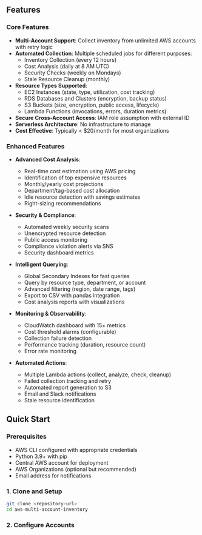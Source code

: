 ## Features

### Core Features
- **Multi-Account Support**: Collect inventory from unlimited AWS accounts with retry logic
- **Automated Collection**: Multiple scheduled jobs for different purposes:
  - Inventory Collection (every 12 hours)
  - Cost Analysis (daily at 8 AM UTC)
  - Security Checks (weekly on Mondays)
  - Stale Resource Cleanup (monthly)
- **Resource Types Supported**:
  - EC2 Instances (state, type, utilization, cost tracking)
  - RDS Databases and Clusters (encryption, backup status)
  - S3 Buckets (size, encryption, public access, lifecycle)
  - Lambda Functions (invocations, errors, duration metrics)
- **Secure Cross-Account Access**: IAM role assumption with external ID
- **Serverless Architecture**: No infrastructure to manage
- **Cost Effective**: Typically < $20/month for most organizations

### Enhanced Features
- **Advanced Cost Analysis**:
  - Real-time cost estimation using AWS pricing
  - Identification of top expensive resources
  - Monthly/yearly cost projections
  - Department/tag-based cost allocation
  - Idle resource detection with savings estimates
  - Right-sizing recommendations
  
- **Security & Compliance**:
  - Automated weekly security scans
  - Unencrypted resource detection
  - Public access monitoring
  - Compliance violation alerts via SNS
  - Security dashboard metrics
  
- **Intelligent Querying**:
  - Global Secondary Indexes for fast queries
  - Query by resource type, department, or account
  - Advanced filtering (region, date range, tags)
  - Export to CSV with pandas integration
  - Cost analysis reports with visualizations
  
- **Monitoring & Observability**:
  - CloudWatch dashboard with 15+ metrics
  - Cost threshold alarms (configurable)
  - Collection failure detection
  - Performance tracking (duration, resource count)
  - Error rate monitoring
  
- **Automated Actions**:
  - Multiple Lambda actions (collect, analyze, check, cleanup)
  - Failed collection tracking and retry
  - Automated report generation to S3
  - Email and Slack notifications
  - Stale resource identification

## Quick Start

### Prerequisites

- AWS CLI configured with appropriate credentials
- Python 3.9+ with pip
- Central AWS account for deployment
- AWS Organizations (optional but recommended)
- Email address for notifications

### 1. Clone and Setup

```bash
git clone <repository-url>
cd aws-multi-account-inventory
```

### 2. Configure Accounts

